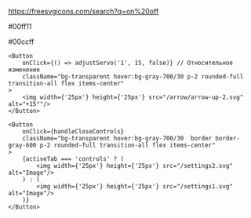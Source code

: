 https://freesvgicons.com/search?q=on%20off

#00ff11

#00ccff


    <Button
        onClick={() => adjustServo('1', 15, false)} // Относительное изменение
        className="bg-transparent hover:bg-gray-700/30 p-2 rounded-full transition-all flex items-center"
    >
        <img width={'25px'} height={'25px'} src="/arrow/arrow-up-2.svg" alt="+15°"/>
    </Button>

    <Button
        onClick={handleCloseControls}
        className="bg-transparent hover:bg-gray-700/30  border border-gray-600 p-2 rounded-full transition-all flex items-center"
    >
        {activeTab === 'controls' ? (
            <img width={'25px'} height={'25px'} src="/settings2.svg" alt="Image"/>
        ) : (
            <img width={'25px'} height={'25px'} src="/settings1.svg" alt="Image"/>
        )}
    </Button>